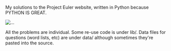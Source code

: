 My solutions to the Project Euler website, written in Python because
PYTHON IS GREAT.

![...](http://projecteuler.net/profile/markwatkinson.png)

All the problems are individual. Some re-use code is under lib/. Data files for questions (word lists, etc) are under data/ although sometimes they're pasted into the source.
